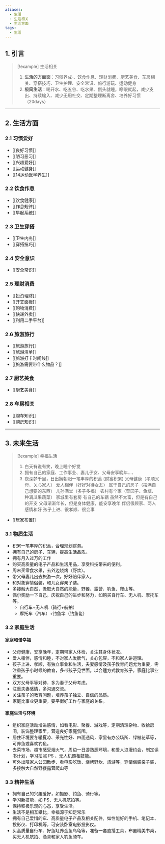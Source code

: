```yaml
---
aliases:
  - 生活
  - 生活相关
  - 生活方面
tags:
  - 生活
---
```

## 1. 引言
> [!example] 生活相关 
> 1. **生活的方面面**：习惯养成·、饮食作息、理财消费、厨艺美食、车房相关、穿搭技巧、卫生护理、安全常识、旅行游玩、运动健身
> 2. **极简生活**：喝开水、吃五谷、吃水果、倒头就睡，睁眼就起，减少支出、持续输入、减少无用社交、定期整理断离舍、培养好习惯（20days）

---
## 2. 生活方面 
### 2.1 习惯爱好
- [[良好习惯]]
- [[陋习恶习]]
- [[兴趣爱好]]
- [[运动健身]]
- [[14运动医学养生]]
### 2.2 饮食作息 
- [[饮食健康]]
- [[作息规律]]
- [[早起系统]]
### 2.3 卫生穿搭
- [[卫生内务]]
- [[穿搭技巧]]
### 2.4 安全意识 
- [[安全常识]]
### 2.5 理财消费
- [[投资理财]]
- [[开支面板]]
- [[购物消费]]
- [[快递外卖]]
- [[利用二手平台]]
### 2.6 旅游旅行 
- [[旅游旅行]]
- [[旅游清单]]
- [[旅游打卡时间线]]
- [[旅游需要带什么物品？]]
### 2.7 厨艺美食 
- [[厨艺美食]]
### 2.8 车房相关 
- [[购车知识]] 
- [[购房知识]] 
***
## 3. 未来生活 
> [!example]  幸福生活
> 1. 白天有说有笑，晚上睡个好觉
> 2. 拥有自己的家庭、工作事业、妻儿子女、父母安享晚年...、
> 3. 夜深梦千里，日出娴朝阳一笔丰厚的积蓄 (财富积累)
> 父母健康（孝顺父母、关心家人）
> 爱人相伴（好好对待女友）
> 属于自己的房子（摆满自己想要的东西）
> 儿孙满堂（多子多福）
> 农村有个家（菜园子、鱼塘、种满瓜果蔬菜）
> 家城里有套房
> 有自己的车辆
> 虽然不太富，但是有自己的开支
> 父母渐渐年长，但是身体健康，能安享晚年
> 伴侣很顾家、两人感情和好
> 孩子上进、很孝顺、很会事
- [[居家布置]] 
### 3.1 物质生活 
- 积累一笔丰厚的积蓄，合理规划财务。 
- 拥有自己的房子、车辆，提高生活品质。
- 拥有月入过万的工作
- 购买高质量的电子产品和生活用品，享受科技带来的便利。 
- 周末买零食水果，去外边烧烤（野炊）。
- 带父母妻儿出去旅游一次，好好陪伴家人。
- 和对象穿情侣装，和儿女穿亲子装。
- 多接触大自然，汲取大自然的能量，野餐、露营、钓鱼、爬山等。
- 偶尔奖励一下自己，庆祝自己的进步和努力，如购买自行车、无人机、摩托车等。
	- 自行车+无人机（骑行+航拍）
	- 摩托车（汽车）+钓鱼竿（钓鱼佬）
### 3.2 家庭生活 
#### 家庭和谐幸福 
- 父母健康，安享晚年，定期带家人体检，关注其身体状况。
- 爱人相伴，感情和睦，不对家人发脾气，关心包容，不和家人讲道理。
- 孩子上进、孝顺，有独立事业和生活，夫妻感情及孩子教育问题尤为重要，需注重孩子小时候的教育，多带孩子见世面，以合适方式教育孩子，家庭比事业重要。
- 双方父母平等对待，多为妻子父母考虑。
- 注重夫妻感情，多沟通交流。
- 关注孩子的教育问题，培养孩子独立、自信的品质。
- 家庭比事业更重要，要平衡好工作与家庭的关系。
#### 家庭生活与环境 
- 组织家庭活动增进感情，如看电影、聚餐、游戏等，定期清理杂物、收拾房间，装饰整理家里，营造良好家庭氛围。
- 居住环境要冬暖夏凉、采光性好、四面通风，家里有办公场所、绿植花草等，可养鱼或喜欢钓鱼。
- 去菜市场、超市感受烟火气，周边一日游熟悉环境，和爱人浪漫约会，制定读书计划，学习拍照 PS 、无人机照相技能。
- 可外出陪家人公园散步、看电影吃饭、烧烤野炊、旅游等，穿情侣装亲子装，多接触大自然野餐露营爬山等
### 3.3 精神生活 
- 拥有自己的兴趣爱好，如摄影、钓鱼、骑行等。
- 学习新技能，如 PS、无人机航拍等。
- 保持积极乐观的心态，享受生活。 
- 生活不是相互攀比，幸福源于知足常乐
-  拥有自己爱惜的车、高质量电子产品及相关配件，如性能好的手机、笔记本、投影仪、打印机等，可安装卧室电影投影仪。
- 买高质量自行车、好鱼缸养金鱼乌龟等，准备一套直播工具，布置精美书桌，买无人机航拍、渔具和家人钓鱼骑车。

